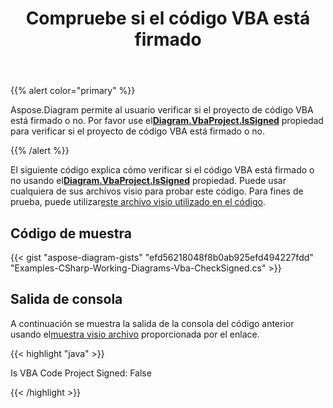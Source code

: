 ﻿---
title: Compruebe si el código VBA está firmado
type: docs
weight: 100
url: /es/net/check-if-vba-code-is-signed/
description: Compruebe si el código vba está firmado con la biblioteca Aspose.Diagram.
---
{{% alert color="primary" %}}

Aspose.Diagram permite al usuario verificar si el proyecto de código VBA está firmado o no. Por favor use el[**Diagram.VbaProject.IsSigned**](https://reference.aspose.com/diagram/net/aspose.diagram.vba/vbaproject/properties/issigned) propiedad para verificar si el proyecto de código VBA está firmado o no.

{{% /alert %}}

 El siguiente código explica cómo verificar si el código VBA está firmado o no usando el[**Diagram.VbaProject.IsSigned**](https://reference.aspose.com/diagram/net/aspose.diagram.vba/vbaproject/properties/issigned) propiedad. Puede usar cualquiera de sus archivos visio para probar este código. Para fines de prueba, puede utilizar[este archivo visio utilizado en el código](1.vsdm).

## Código de muestra

{{< gist "aspose-diagram-gists" "efd56218048f8b0ab925efd494227fdd" "Examples-CSharp-Working-Diagrams-Vba-CheckSigned.cs" >}}

## Salida de consola

 A continuación se muestra la salida de la consola del código anterior usando el[muestra visio archivo](1out.vsdm) proporcionada por el enlace.

{{< highlight "java" >}}

Is VBA Code Project Signed: False

{{< /highlight >}}
